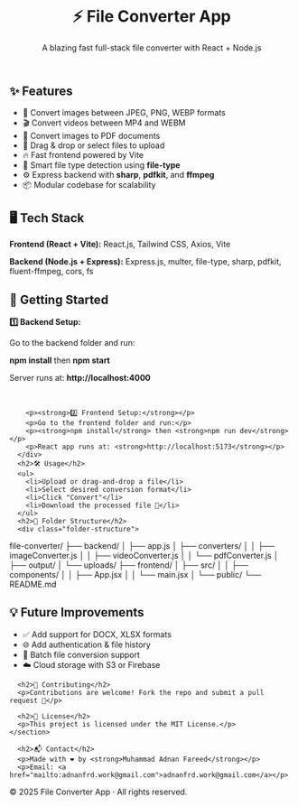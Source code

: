<!DOCTYPE html>
<html lang="en">
<head>
  <meta charset="UTF-8" />
  <meta name="viewport" content="width=device-width, initial-scale=1.0"/>
</head>
<body>
  <header>
    <h1>⚡ File Converter App</h1>
    <p>A blazing fast full-stack file converter with React + Node.js</p>
  </header>

  <div class="container">
    <section>
      <h2>✨ Features</h2>
      <ul>
        <li>🔄 Convert images between JPEG, PNG, WEBP formats</li>
        <li>🎬 Convert videos between MP4 and WEBM</li>
        <li>📄 Convert images to PDF documents</li>
        <li>🚀 Drag & drop or select files to upload</li>
        <li>🔥 Fast frontend powered by Vite</li>
        <li>🧠 Smart file type detection using <strong>file-type</strong></li>
        <li>⚙️ Express backend with <strong>sharp</strong>, <strong>pdfkit</strong>, and <strong>ffmpeg</strong></li>
        <li>📦 Modular codebase for scalability</li>
      </ul>
       <h2>🖥️ Tech Stack</h2>
      <p><strong>Frontend (React + Vite):</strong> React.js, Tailwind CSS, Axios, Vite</p>
      <p><strong>Backend (Node.js + Express):</strong> Express.js, multer, file-type, sharp, pdfkit, fluent-ffmpeg, cors, fs</p>
       <h2>🚀 Getting Started</h2>
      <div class="highlight">
        <p><strong>1️⃣ Backend Setup:</strong></p>
        <p>Go to the backend folder and run:</p>
        <p><strong>npm install</strong> then <strong>npm start</strong></p>
        <p>Server runs at: <strong>http://localhost:4000</strong></p>
          <br/>

        <p><strong>2️⃣ Frontend Setup:</strong></p>
        <p>Go to the frontend folder and run:</p>
        <p><strong>npm install</strong> then <strong>npm run dev</strong></p>
        <p>React app runs at: <strong>http://localhost:5173</strong></p>
      </div>
      <h2>🛠 Usage</h2>
      <ul>
        <li>Upload or drag-and-drop a file</li>
        <li>Select desired conversion format</li>
        <li>Click "Convert"</li>
        <li>Download the processed file 🎉</li>
      </ul>
      <h2>📁 Folder Structure</h2>
      <div class="folder-structure">
file-converter/
├── backend/
│   ├── app.js
│   ├── converters/
│   │   ├── imageConverter.js
│   │   ├── videoConverter.js
│   │   └── pdfConverter.js
│   ├── output/
│   └── uploads/
├── frontend/
│   ├── src/
│   │   ├── components/
│   │   ├── App.jsx
│   │   └── main.jsx
│   └── public/
└── README.md
      </div>
      <h2>💡 Future Improvements</h2>
      <ul>
        <li>✅ Add support for DOCX, XLSX formats</li>
        <li>🌐 Add authentication & file history</li>
        <li>🧾 Batch file conversion support</li>
        <li>☁️ Cloud storage with S3 or Firebase</li>
      </ul>

      <h2>🤝 Contributing</h2>
      <p>Contributions are welcome! Fork the repo and submit a pull request 🚀</p>

      <h2>📄 License</h2>
      <p>This project is licensed under the MIT License.</p>
    </section>

      <h2>📬 Contact</h2>
      <p>Made with ❤️ by <strong>Muhammad Adnan Fareed</strong></p>
      <p>Email: <a href="mailto:adnanfrd.work@gmail.com">adnanfrd.work@gmail.com</a></p>
  </div>
    </section>

  <footer class="footer">
    &copy; 2025 File Converter App · All rights reserved.
  </footer>
</body>
</html>
